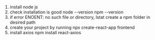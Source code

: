 1. install node js
2. check installation is good
node --version
npm --version
3. if error ENOENT: no such file or directory, lstat
create a npm folder in desired path
4. create your project by running
npx create-react-app frontend
5. install axios
npm install react-axios